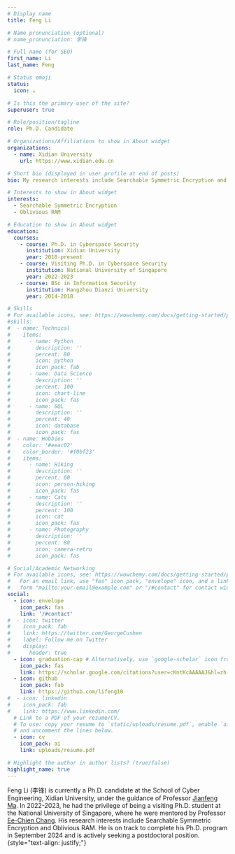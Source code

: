 ```yaml
---
# Display name
title: Feng Li

# Name pronunciation (optional)
# name_pronunciation: 李锋

# Full name (for SEO)
first_name: Li
last_name: Feng

# Status emoji
status:
  icon: ☕️

# Is this the primary user of the site?
superuser: true

# Role/position/tagline
role: Ph.D. Candidate

# Organizations/Affiliations to show in About widget
organizations:
  - name: Xidian University
    url: https://www.xidian.edu.cn

# Short bio (displayed in user profile at end of posts)
bio: My research interests include Searchable Symmetric Encryption and Oblivious RAM.

# Interests to show in About widget
interests:
  - Searchable Symmetric Encryption
  - Oblivious RAM

# Education to show in About widget
education:
  courses:
    - course: Ph.D. in Cyberspace Security
      institution: Xidian University
      year: 2018-present
    - course: Visiting Ph.D. in Cyberspace Security
      institution: National University of Singapore
      year: 2022-2023
    - course: BSc in Information Security
      institution: Hangzhou Dianzi University
      year: 2014-2018

# Skills
# For available icons, see: https://wowchemy.com/docs/getting-started/page-builder/#icons
#skills:
#  - name: Technical
#    items:
#      - name: Python
#        description: ''
#        percent: 80
#        icon: python
#        icon_pack: fab
#      - name: Data Science
#        description: ''
#        percent: 100
#        icon: chart-line
#        icon_pack: fas
#      - name: SQL
#        description: ''
#        percent: 40
#        icon: database
#        icon_pack: fas
#  - name: Hobbies
#    color: '#eeac02'
#    color_border: '#f0bf23'
#    items:
#      - name: Hiking
#        description: ''
#        percent: 60
#        icon: person-hiking
#        icon_pack: fas
#      - name: Cats
#        description: ''
#        percent: 100
#        icon: cat
#        icon_pack: fas
#      - name: Photography
#        description: ''
#        percent: 80
#        icon: camera-retro
#        icon_pack: fas

# Social/Academic Networking
# For available icons, see: https://wowchemy.com/docs/getting-started/page-builder/#icons
#   For an email link, use "fas" icon pack, "envelope" icon, and a link in the
#   form "mailto:your-email@example.com" or "/#contact" for contact widget.
social:
  - icon: envelope
    icon_pack: fas
    link: '/#contact'
#  - icon: twitter
#    icon_pack: fab
#    link: https://twitter.com/GeorgeCushen
#    label: Follow me on Twitter
#    display:
#      header: true
  - icon: graduation-cap # Alternatively, use `google-scholar` icon from `ai` icon pack
    icon_pack: fas
    link: https://scholar.google.com/citations?user=cKntKcAAAAAJ&hl=zh-CN
  - icon: github
    icon_pack: fab
    link: https://github.com/lifeng10
#  - icon: linkedin
#    icon_pack: fab
#    link: https://www.linkedin.com/
  # Link to a PDF of your resume/CV.
  # To use: copy your resume to `static/uploads/resume.pdf`, enable `ai` icons in `params.yaml`,
  # and uncomment the lines below.
  - icon: cv
    icon_pack: ai
    link: uploads/resume.pdf

# Highlight the author in author lists? (true/false)
highlight_name: true
---
```


Feng Li (李锋) is currently a Ph.D. candidate at the School of Cyber Engineering, Xidian University, under the guidance of Professor [Jianfeng Ma](https://web.xidian.edu.cn/jfma/). In 2022-2023, he had the privilege of being a visiting Ph.D. student at the National University of Singapore, where he were mentored by Professor [Ee-Chien Chang](https://www.comp.nus.edu.sg/~changec/). His research interests include Searchable Symmetric Encryption and Oblivious RAM. He is on track to complete his Ph.D. program in September 2024 and is actively seeking a postdoctoral position. 
{style="text-align: justify;"}
